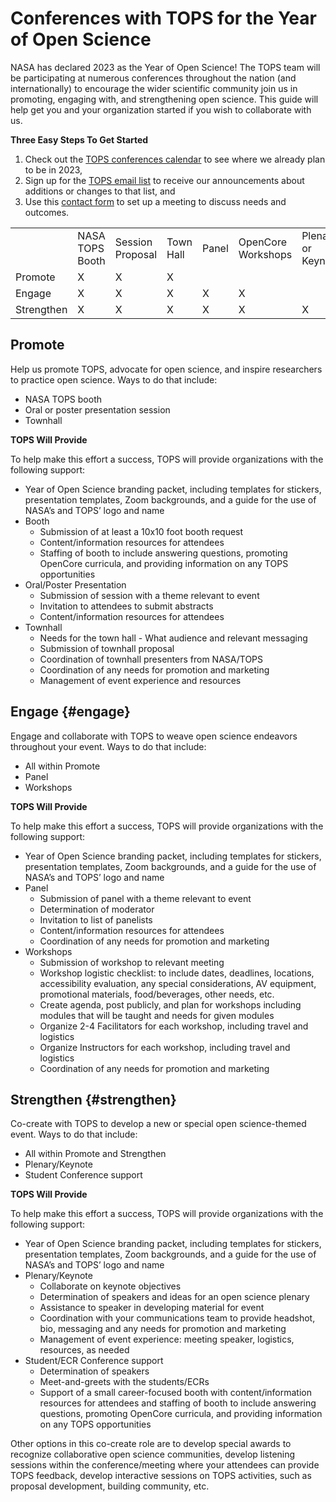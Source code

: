 # Conferences with TOPS for the Year of Open Science

NASA has declared 2023 as the Year of Open Science! The TOPS team will be participating at numerous conferences throughout the nation (and internationally) to encourage the wider scientific community join us in promoting, engaging with, and strengthening open science. This guide will help get you and your organization started if you wish to collaborate with us. 

**Three Easy Steps To Get Started**

1. Check out the [TOPS conferences calendar](/docs/Area1_Engagement/tops_conferences.md#tops-priority-events-for-2023) to see where we already plan to be in 2023, 
2. Sign up for the [TOPS email list](https://docs.google.com/forms/d/e/1FAIpQLSeb_6PdbaPYFcVwXWgMJ053Q_pF2rW2YOu51Qmrh5nWaRYc7Q/viewform) to receive our announcements about additions or changes to that list, and 
3. Use this [contact form](https://docs.google.com/forms/d/e/1FAIpQLSeb_6PdbaPYFcVwXWgMJ053Q_pF2rW2YOu51Qmrh5nWaRYc7Q/viewform) to set up a meeting to discuss needs and outcomes. 


<table>
  <tr>
   <td>
   </td>
   <td>NASA TOPS Booth
   </td>
   <td>Session Proposal
   </td>
   <td>Town Hall
   </td>
   <td>Panel
   </td>
   <td>OpenCore Workshops
   </td>
   <td>Plenary or Keynote
   </td>
   <td>Student/ ECR Conference
   </td>
   <td>Open Science Theme
   </td>
  </tr>
  <tr>
   <td>Promote
   </td>
   <td>X
   </td>
   <td>X
   </td>
   <td>X
   </td>
   <td>
   </td>
   <td>
   </td>
   <td>
   </td>
   <td>
   </td>
   <td>
   </td>
  </tr>
  <tr>
   <td>Engage
   </td>
   <td>X
   </td>
   <td>X
   </td>
   <td>X
   </td>
   <td>X
   </td>
   <td>X
   </td>
   <td>
   </td>
   <td>
   </td>
   <td>
   </td>
  </tr>
  <tr>
   <td>Strengthen
   </td>
   <td>X
   </td>
   <td>X
   </td>
   <td>X
   </td>
   <td>X
   </td>
   <td>X
   </td>
   <td>X
   </td>
   <td>X
   </td>
   <td>X
   </td>
  </tr>
</table>



## Promote

Help us promote TOPS, advocate for open science, and inspire researchers to practice open science. Ways to do that include:
* NASA TOPS booth
* Oral or poster presentation session
* Townhall

**TOPS Will Provide**

To help make this effort a success, TOPS will provide organizations with the following support:



* Year of Open Science branding packet, including templates for stickers, presentation templates, Zoom backgrounds, and a guide for the use of NASA’s and TOPS’ logo and name
* Booth
    * Submission of at least a 10x10 foot booth request
    * Content/information resources for attendees
    * Staffing of booth to include answering questions, promoting OpenCore curricula, and providing information on any TOPS opportunities
*  Oral/Poster Presentation
    * Submission of session with a theme relevant to event
    * Invitation to attendees to submit abstracts
    * Content/information resources for attendees
* Townhall
    * Needs for the town hall - What audience and relevant messaging
    * Submission of townhall proposal
    * Coordination of townhall presenters from NASA/TOPS
    * Coordination of any needs for promotion and marketing
    * Management of event experience and resources


## Engage {#engage}

Engage and collaborate with TOPS to weave open science endeavors throughout your event. Ways to do that include:



* All within Promote
* Panel
* Workshops

**TOPS Will Provide**

To help make this effort a success, TOPS will provide organizations with the following support:



* Year of Open Science branding packet, including templates for stickers, presentation templates, Zoom backgrounds, and a guide for the use of NASA’s and TOPS’ logo and name
* Panel
    * Submission of panel with a theme relevant to event
    * Determination of moderator
    * Invitation to list of panelists
    * Content/information resources for attendees
    * Coordination of any needs for promotion and marketing
* Workshops
    * Submission of workshop to relevant meeting
    * Workshop logistic checklist: to include dates, deadlines, locations, accessibility evaluation, any special considerations, AV equipment, promotional materials, food/beverages, other needs, etc.
    * Create agenda, post publicly, and plan for workshops including modules that will be taught and needs for given modules
    * Organize 2-4 Facilitators for each workshop, including travel and logistics
    * Organize Instructors for each workshop, including travel and logistics
    * Coordination of any needs for promotion and marketing


## Strengthen {#strengthen}

Co-create with TOPS to develop a new or special open science-themed event. Ways to do that include:



* All within Promote and Strengthen
* Plenary/Keynote
* Student Conference support

**TOPS Will Provide**

To help make this effort a success, TOPS will provide organizations with the following support:



* Year of Open Science branding packet, including templates for stickers, presentation templates, Zoom backgrounds, and a guide for the use of NASA’s and TOPS’ logo and name
* Plenary/Keynote
    * Collaborate on keynote objectives
    * Determination of speakers and ideas for an open science plenary
    * Assistance to speaker in developing material for event
    * Coordination with your communications team to provide headshot, bio, messaging and any needs for promotion and marketing
    * Management of event experience: meeting speaker, logistics, resources, as needed
* Student/ECR Conference support
    * Determination of speakers
    * Meet-and-greets with the students/ECRs
    * Support of a small career-focused booth with content/information resources for attendees and staffing of booth to include answering questions, promoting OpenCore curricula, and providing information on any TOPS opportunities

Other options in this co-create role are to develop special awards to recognize collaborative open science communities, develop listening sessions within the conference/meeting where your attendees can provide TOPS feedback, develop interactive sessions on TOPS activities, such as proposal development, building community, etc.

